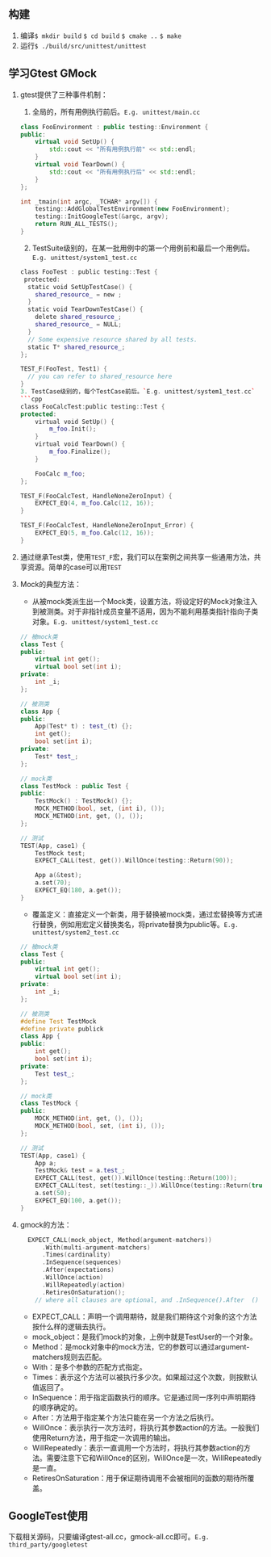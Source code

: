 ## 构建
1. 编译`$ mkdir build`
      `$ cd build`
      `$ cmake ..`
      `$ make`
2. 运行`$ ./build/src/unittest/unittest`


## 学习Gtest GMock

1. gtest提供了三种事件机制：
    1. 全局的，所有用例执行前后。`E.g. unittest/main.cc`
    ```cpp
    class FooEnvironment : public testing::Environment {
    public:
        virtual void SetUp() {
            std::cout << "所有用例执行前" << std::endl;
        }
        virtual void TearDown() {
            std::cout << "所有用例执行后" << std::endl;
        }
    };

    int _tmain(int argc, _TCHAR* argv[]) {
        testing::AddGlobalTestEnvironment(new FooEnvironment);
        testing::InitGoogleTest(&argc, argv);
        return RUN_ALL_TESTS();
    }
    ```
    2. TestSuite级别的，在某一批用例中的第一个用例前和最后一个用例后。`E.g. unittest/system1_test.cc`
    ```cpp
    class FooTest : public testing::Test {
     protected:
      static void SetUpTestCase() {
        shared_resource_ = new ;
      }
      static void TearDownTestCase() {
        delete shared_resource_;
        shared_resource_ = NULL;
      }
      // Some expensive resource shared by all tests.
      static T* shared_resource_;
    };

    TEST_F(FooTest, Test1) {
      // you can refer to shared_resource here 
    }
    3. TestCase级别的，每个TestCase前后。`E.g. unittest/system1_test.cc`
    ```cpp
    class FooCalcTest:public testing::Test {
    protected:
        virtual void SetUp() {
            m_foo.Init();
        }
        virtual void TearDown() {
            m_foo.Finalize();
        }

        FooCalc m_foo;
    };

    TEST_F(FooCalcTest, HandleNoneZeroInput) {
        EXPECT_EQ(4, m_foo.Calc(12, 16));
    }

    TEST_F(FooCalcTest, HandleNoneZeroInput_Error) {
        EXPECT_EQ(5, m_foo.Calc(12, 16));
    }
    ```

2. 通过继承Test类，使用`TEST_F`宏，我们可以在案例之间共享一些通用方法，共享资源。简单的case可以用`TEST`

3. Mock的典型方法：
    - 从被mock类派生出一个Mock类，设置方法，将设定好的Mock对象注入到被测类。对于非指针成员变量不适用，因为不能利用基类指针指向子类对象。`E.g. unittest/system1_test.cc`
    ```cpp
    // 被mock类
    class Test {
    public:
        virtual int get();
        virtual bool set(int i);
    private:
        int _i;
    };

    // 被测类
    class App {
    public:
        App(Test* t) : test_(t) {};
        int get();
        bool set(int i);
    private:
        Test* test_;
    };

    // mock类
    class TestMock : public Test {
    public:
        TestMock() : TestMock() {};
        MOCK_METHOD(bool, set, (int i), ());
        MOCK_METHOD(int, get, (), ());
    };

    // 测试
    TEST(App, case1) {
        TestMock test;
        EXPECT_CALL(test, get()).WillOnce(testing::Return(90));

        App a(&test);
        a.set(70);
        EXPECT_EQ(180, a.get());
    }
    ```
    - 覆盖定义：直接定义一个新类，用于替换被mock类，通过宏替换等方式进行替换，例如用宏定义替换类名，将private替换为public等。`E.g. unittest/system2_test.cc`
    ```cpp
    // 被mock类
    class Test {
    public:
        virtual int get();
        virtual bool set(int i);
    private:
        int _i;
    };

    // 被测类
    #define Test TestMock
    #define private publick
    class App {
    public:
        int get();
        bool set(int i);
    private:
        Test test_;
    };

    // mock类
    class TestMock {
    public:
        MOCK_METHOD(int, get, (), ());
        MOCK_METHOD(bool, set, (int i), ());
    };

    // 测试
    TEST(App, case1) {
        App a;
        TestMock& test = a.test_;
        EXPECT_CALL(test, get()).WillOnce(testing::Return(100));
        EXPECT_CALL(test, set(testing::_)).WillOnce(testing::Return(true));
        a.set(50);
        EXPECT_EQ(100, a.get());
    }
    ```
4. gmock的方法：
    ```cpp
      EXPECT_CALL(mock_object, Method(argument-matchers))
          .With(multi-argument-matchers)
          .Times(cardinality)
          .InSequence(sequences)
          .After(expectations)
          .WillOnce(action)
          .WillRepeatedly(action)
          .RetiresOnSaturation();
        // where all clauses are optional, and .InSequence().After  () .WillOnce() can appear any number of times.
    ```
    - EXPECT_CALL：声明一个调用期待，就是我们期待这个对象的这个方法按什么样的逻辑去执行。
    - mock_object：是我们mock的对象，上例中就是TestUser的一个对象。
    - Method：是mock对象中的mock方法，它的参数可以通过argument-matchers规则去匹配。
    - With：是多个参数的匹配方式指定。
    - Times：表示这个方法可以被执行多少次。如果超过这个次数，则按默认值返回了。
    - InSequence：用于指定函数执行的顺序。它是通过同一序列中声明期待的顺序确定的。
    - After：方法用于指定某个方法只能在另一个方法之后执行。
    - WillOnce：表示执行一次方法时，将执行其参数action的方法。一般我们使用Return方法，用于指定一次调用的输出。
    - WillRepeatedly：表示一直调用一个方法时，将执行其参数action的方法。需要注意下它和WillOnce的区别，WillOnce是一次，WillRepeatedly是一直。
    - RetiresOnSaturation：用于保证期待调用不会被相同的函数的期待所覆盖。

## GoogleTest使用
下载相关源码，只要编译gtest-all.cc，gmock-all.cc即可。`E.g. third_party/googletest`
